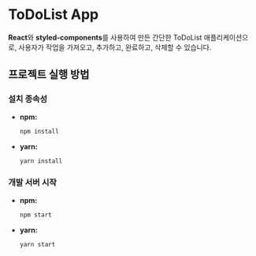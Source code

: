 # ToDoList App

**React**와 **styled-components**를 사용하여 만든 간단한 ToDoList 애플리케이션으로, 사용자가 작업을 가져오고, 추가하고, 완료하고, 삭제할 수 있습니다.

## 프로젝트 실행 방법

### 설치 종속성
- **npm:**
  ```bash
  npm install
- **yarn:**
  ```bash
  yarn install

### 개발 서버 시작

- **npm:**
  ```bash
  npm start
- **yarn:**
  ```bash
  yarn start
